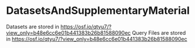 # DatasetsAndSupplementaryMaterial

Datasets are stored in https://osf.io/qtyu7/?view_only=b48e6cc6e01b441383b26b81588090ec
Query Files are stored in https://osf.io/qtyu7/?view_only=b48e6cc6e01b441383b26b81588090ec


